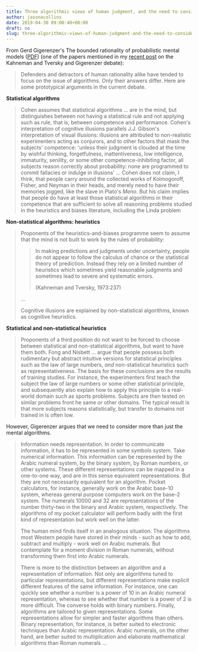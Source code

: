 ```yaml
---
title: Three algorithmic views of human judgment, and the need to consider more than algorithms
author: jasonacollins
date: 2019-04-30 09:00:40+00:00
draft: no
slug: three-algorithmic-views-of-human-judgment-and-the-need-to-consider-more-than-algorithms
---
```


From Gerd Gigerenzer's The bounded rationality of probabilistic mental models ([PDF](https://pure.mpg.de/rest/items/item_2547860/component/file_2566394/content)) (one of the papers mentioned in my [recent post](https://jasoncollins.blog/gigerenzer-versus-kahneman-and-tversky-the-1996-face-off/) on the Kahneman and Tversky and Gigerenzer debate):

>Defenders and detractors of human rationality alike have tended to focus on the issue of algorithms. Only their answers differ. Here are some prototypical arguments in the current debate.

**Statistical algorithms**

>Cohen assumes that statistical algorithms ... are in the mind, but distinguishes between not having a statistical rule and not applying such as rule, that is, between competence and performance. Cohen's interpretation of cognitive illusions parallels J.J. Gibson's interpretation of visual illusions: illusions are attributed to non-realistic experimenters acting as conjurors, and to other factors that mask the subjects' competence: 'unless their judgment is clouded at the time by wishful thinking, forgetfulness, inattentiveness, low intelligence, immaturity, senility, or some other competence-inhibiting factor, all subjects reason correctly about probability: none are programmed to commit fallacies or indulge in illusions' ... Cohen does not claim, I think, that people carry around the collected works of Kolmogoroff, Fisher, and Neyman in their heads, and merely need to have their memories jogged, like the slave in Plato's _Meno_. But his claim implies that people do have at least those statistical algorithms in their competence that are sufficient to solve all reasoning problems studied in the heuristics and biases literature, including the Linda problem</blockquote>

**Non-statistical algorithms: heuristics**

>Proponents of the heuristics-and-biases programme seem to assume that the mind is not built to work by the rules of probability:
>
>>In making predictions and judgments under uncertainty, people do not appear to follow the calculus of chance or the statistical theory of prediction. Instead they rely on a limited number of heuristics which sometimes yield reasonable judgments and sometimes lead to severe and systematic errors.
>>
>> (Kahneman and Tversky, 1973:237)
>
>...
>
>Cognitive illusions are explained by non-statistical algorithms, known as cognitive heuristics.

**Statistical and non-statistical heuristics**

>Proponents of a third position do not want to be forced to choose between statistical and non-statistical algorithms, but want to have them both. Fong and Nisbett ... argue that people possess both rudimentary but abstract intuitive versions for statistical principles such as the law of large numbers, _and_ non-statistical heuristics such as representativeness. The basis for these conclusions are the results of training studies. For instance, the experimenters first teach the subject the law of large numbers or some other statistical principle, and subsequently also explain how to apply this principle to a real-world domain such as sports problems. Subjects are then tested on similar problems front he same or other domains. The typical result is that more subjects reasons statistically, but transfer to domains not trained in is often low.

However, Gigerenzer argues that we need to consider more than just the mental algorithms.

>Information needs representation. In order to communicate information, it has to be represented in some symbols system. Take numerical information. This information can be represented by the Arabic numeral system, by the binary system, by Roman numbers, or other systems. These different representations can be mapped in a one-to-one way, and are in this sense equivalent representations. But they are not necessarily equivalent for an algorithm. Pocket calculators, for instance, generally work on the Arabic base-10 system, whereas general purpose computers work on the base-2 system. The numerals 10000 and 32 are representations of the number thirty-two in the binary and Arabic system, respectively. The algorithms of my pocket calculator will perform badly with the first kind of representation but work well on the latter.
>
>The human mind finds itself in an analogous situation. The algorithms most Western people have stored in their minds - such as how to add, subtract and multiply - work well on Arabic numerals. But contemplate for a moment division in Roman numerals, without transforming them first into Arabic numerals.
>
>There is more to the distinction between an algorithm and a representation of information. Not only are algorithms tuned to particular representations, but different representations make explicit different features of the same information. For instance, one can quickly see whether a number is a power of 10 in an Arabic numeral representation, whereas to see whether that number is a power of 2 is more difficult. The converse holds with binary numbers. Finally, algorithms are tailored to given representations. Some representations allow for simpler and faster algorithms than others. Binary representation, for instance, is better suited to electronic techniques than Arabic representation. Arabic numerals, on the other hand, are better suited to multiplication and elaborate mathematical algorithms than Roman numerals ...
